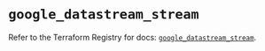 # `google_datastream_stream`

Refer to the Terraform Registry for docs: [`google_datastream_stream`](https://registry.terraform.io/providers/hashicorp/google/5.11.0/docs/resources/datastream_stream).
